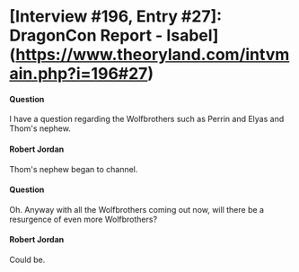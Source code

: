 # [Interview #196, Entry #27]: DragonCon Report - Isabel](https://www.theoryland.com/intvmain.php?i=196#27)

#### Question

I have a question regarding the Wolfbrothers such as Perrin and Elyas and Thom's nephew.

#### Robert Jordan

Thom's nephew began to channel.

#### Question

Oh. Anyway with all the Wolfbrothers coming out now, will there be a resurgence of even more Wolfbrothers?

#### Robert Jordan

Could be.

